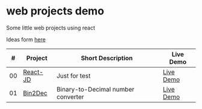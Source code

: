 # web projects demo
Some little web projects using react

Ideas form [here](https://github.com/florinpop17/app-ideas)

| #   | Project    |  Short Description         |Live Demo|
| ------ | ------ | ------ | ------ |
| 00  | [React-JD](https://github.com/Cesare12/React-JD)   |  Just for test             |[Live Demo](https://cesare12.github.io/React-JD/)|
| 01  | [Bin2Dec](https://github.com/Cesare12/Bin2Dec)    |  Binary-to-Decimal number converter   |[Live Demo](https://cesare12.github.io/Bin2Dec/)|
